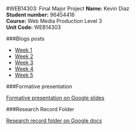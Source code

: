 #WEB14303: Final Major Project
**Name:** Kevin Diaz  
**Student number:** 96454416  
**Course:** Web Media Production Level 3  
**Unit Code:** WEB14303  


###Blogs posts
* [Week 1](https://medium.com/@k.arboleda/choose-3-of-your-problems-to-explore-and-critically-explain-the-reasoning-behind-why-you-are-d13646062ca3)
* [Week 2](https://medium.com/@k.arboleda/choose-3-of-your-ideas-and-elaborate-on-why-they-are-viable-474353387a39)
* [Week 3](link)
* [Week 4](https://medium.com/@k.arboleda/evidence-and-critique-your-own-approach-to-user-testing-c42995e6122)
* [Week 5](https://medium.com/@k.arboleda/finish-your-first-report-and-pitch-presentation-critically-reflect-over-what-has-gone-well-this-7ff25cc5afb8)

###Formative presentation

[Formative presentation on Google slides](https://docs.google.com/presentation/d/1VCExRZ0rOBV-tm2NOEkqOnjv2guIkGkKBGfKwx1mn9A/edit?usp=sharing)

###Research Record Folder

[Research record folder on Google docs](https://docs.google.com/document/d/1OOifC25MWOE3oNS5cXLH-G5CPLZbXaZs2UWvF1GSZkY/edit?usp=sharing)
